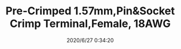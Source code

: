 ﻿---
layout: post 
title: Pre-Crimped 1.57mm,Pin&Socket Crimp Terminal,Female, 18AWG
tags: 
categories: wire-harness
overview: Pre-Crimped 1.57mm,Pin&Socket Crimp Terminal,Female, 18AWG
series: 
part_number: 02061101
thumb_img: static/202006/347-thumb-20200627083653.jpg
small_img: static/202006/347-20200627083653.jpg
date: 2020/6/27 0:34:20
---



